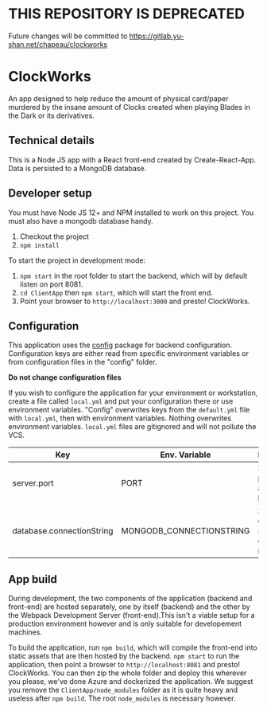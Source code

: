 # THIS REPOSITORY IS DEPRECATED
Future changes will be committed to https://gitlab.yu-shan.net/chapeau/clockworks

# ClockWorks
An app designed to help reduce the amount of physical card/paper murdered by the insane amount of Clocks created when playing Blades in the Dark or its derivatives.

## Technical details
This is a Node JS app with a React front-end created by Create-React-App. Data is persisted to a MongoDB database.

## Developer setup
You must have Node JS 12+ and NPM installed to work on this project. You must also have a mongodb database handy.

1. Checkout the project
2. `npm install`

To start the project in development mode:
1. `npm start` in the root folder to start the backend, which will by default listen on port 8081.
2. `cd ClientApp` then `npm start`, which will start the front end.
3. Point your browser to `http://localhost:3000` and presto! ClockWorks.

## Configuration
This application uses the [config](https://www.npmjs.com/package/config) package for backend configuration. Configuration keys are either read from specific environment variables or from configuration files in the "config" folder.

**Do not change configuration files**

If you wish to configure the application for your environment or workstation, create a file called `local.yml` and put your configuration there or use environment variables. "Config" overwrites keys from the `default.yml` file with `local.yml`, then with environment variables. Nothing overwrites environment variables. `local.yml` files are gitignored and will not pollute the VCS.

|Key|Env. Variable|Description|
|---|---|---|
|server.port|PORT|Sets the port the application listens on|
|database.connectionString|MONGODB_CONNECTIONSTRING|Sets the connection string to connect to mongodb|

## App build
During development, the two components of the application (backend and front-end) are hosted separately, one by itself (backend) and the other by the Webpack Development Server (front-end).This isn't a viable setup for a production environment however and is only suitable for developement machines.

To build the application, run `npm build`, which will compile the front-end into static assets that are then hosted by the backend. `npm start` to run the application, then point a browser to `http://localhost:8081` and presto! ClockWorks. You can then zip the whole folder and deploy this wherever you please, we've done Azure and dockerized the application. We suggest you remove the `ClientApp/node_modules` folder as it is quite heavy and useless after `npm build`. The root `node_modules` is necessary however.
